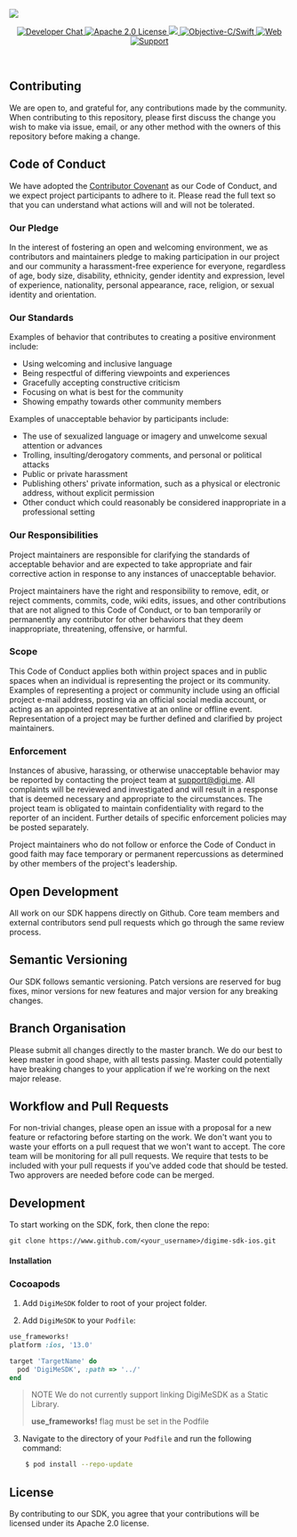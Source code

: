 ![](https://securedownloads.digi.me/partners/digime/SDKReadmeBanner.png)

<p align="center">
    <a href="https://developers.digi.me/slack/join">
        <img src="https://img.shields.io/badge/chat-slack-blueviolet.svg" alt="Developer Chat">
    </a>
    <a href="https://github.com/digime/digime-sdk-ios/blob/master/LICENSE">
        <img src="https://img.shields.io/badge/license-apache 2.0-blue.svg" alt="Apache 2.0 License">
    </a>
    <a href="#">
    	<img src="https://img.shields.io/badge/build-passing-brightgreen.svg">
    </a>
    <a href="https://swift.org">
        <img src="https://img.shields.io/badge/language-objectivec/swift-orange.svg" alt="Objective-C/Swift">
    </a>
    <a href="https://developers.digi.me">
        <img src="https://img.shields.io/badge/web-digi.me-red.svg" alt="Web">
    </a>
    <a href="https://digime.freshdesk.com/support/solutions/9000115894">
        <img src="https://img.shields.io/badge/support-freshdesk-721744.svg" alt="Support">
    </a>
</p>

<br>

## Contributing
We are open to, and grateful for, any contributions made by the community. When contributing to this repository, please first discuss the change you wish to make via issue, email, or any other method with the owners of this repository before making a change.

## Code of Conduct
We have adopted the [Contributor Covenant](https://www.contributor-covenant.org/) as our Code of Conduct, and we expect project participants to adhere to it.
Please read the full text so that you can understand what actions will and will not be tolerated.

### Our Pledge

In the interest of fostering an open and welcoming environment, we as
contributors and maintainers pledge to making participation in our project and
our community a harassment-free experience for everyone, regardless of age, body
size, disability, ethnicity, gender identity and expression, level of experience,
nationality, personal appearance, race, religion, or sexual identity and
orientation.

### Our Standards

Examples of behavior that contributes to creating a positive environment include:

* Using welcoming and inclusive language
* Being respectful of differing viewpoints and experiences
* Gracefully accepting constructive criticism
* Focusing on what is best for the community
* Showing empathy towards other community members

Examples of unacceptable behavior by participants include:

* The use of sexualized language or imagery and unwelcome sexual attention or
advances
* Trolling, insulting/derogatory comments, and personal or political attacks
* Public or private harassment
* Publishing others' private information, such as a physical or electronic
  address, without explicit permission
* Other conduct which could reasonably be considered inappropriate in a
  professional setting

### Our Responsibilities

Project maintainers are responsible for clarifying the standards of acceptable
behavior and are expected to take appropriate and fair corrective action in
response to any instances of unacceptable behavior.

Project maintainers have the right and responsibility to remove, edit, or
reject comments, commits, code, wiki edits, issues, and other contributions
that are not aligned to this Code of Conduct, or to ban temporarily or
permanently any contributor for other behaviors that they deem inappropriate,
threatening, offensive, or harmful.

### Scope

This Code of Conduct applies both within project spaces and in public spaces
when an individual is representing the project or its community. Examples of
representing a project or community include using an official project e-mail
address, posting via an official social media account, or acting as an appointed
representative at an online or offline event. Representation of a project may be
further defined and clarified by project maintainers.

### Enforcement

Instances of abusive, harassing, or otherwise unacceptable behavior may be
reported by contacting the project team at support@digi.me. All
complaints will be reviewed and investigated and will result in a response that
is deemed necessary and appropriate to the circumstances. The project team is
obligated to maintain confidentiality with regard to the reporter of an incident.
Further details of specific enforcement policies may be posted separately.

Project maintainers who do not follow or enforce the Code of Conduct in good
faith may face temporary or permanent repercussions as determined by other
members of the project's leadership.

## Open Development
All work on our SDK happens directly on Github. Core team members and external contributors send pull requests which go through the same review process.

## Semantic Versioning
Our SDK follows semantic versioning. Patch versions are reserved for bug fixes, minor versions for new features and major version for any breaking changes.

## Branch Organisation
Please submit all changes directly to the master branch. We do our best to keep master in good shape, with all tests passing. Master could potentially have breaking changes to your application if we're working on the next major release.

## Workflow and Pull Requests
For non-trivial changes, please open an issue with a proposal for a new feature or refactoring before starting on the work. We don't want you to waste your efforts on a pull request that we won't want to accept. The core team will be monitoring for all pull requests. We require that tests to be included with your pull requests if you've added code that should be tested. Two approvers are needed before code can be merged.

## Development
To start working on the SDK, fork, then clone the repo:

`git clone https://www.github.com/<your_username>/digime-sdk-ios.git`

#### Installation

### Cocoapods

1. Add `DigiMeSDK` folder to root of your project folder.

2. Add `DigiMeSDK` to your `Podfile`:

```ruby
use_frameworks!
platform :ios, '13.0'

target 'TargetName' do
  pod 'DigiMeSDK', :path => '../'
end
```
> NOTE
> We do not currently support linking DigiMeSDK as a Static Library.
>
> **use_frameworks!** flag must be set in the Podfile

3. Navigate to the directory of your `Podfile` and run the following command:

```bash
	$ pod install --repo-update
```

## License
By contributing to our SDK, you agree that your contributions will be licensed under its Apache 2.0 license.
